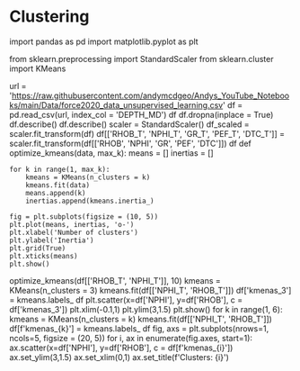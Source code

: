 # Clustering
import pandas as pd
import matplotlib.pyplot as plt

from sklearn.preprocessing import StandardScaler
from sklearn.cluster import KMeans

url = 'https://raw.githubusercontent.com/andymcdgeo/Andys_YouTube_Notebooks/main/Data/force2020_data_unsupervised_learning.csv'
df =  pd.read_csv(url, index_col = 'DEPTH_MD')
df
df.dropna(inplace = True)
df.describe()
df.describe()
scaler = StandardScaler()
df_scaled = scaler.fit_transform(df)
df[['RHOB_T', 'NPHI_T', 'GR_T', 'PEF_T', 'DTC_T']] = scaler.fit_transform(df[['RHOB', 'NPHI', 'GR', 'PEF', 'DTC']])
df
def optimize_kmeans(data, max_k):
    means = []
    inertias = []

    for k in range(1, max_k):
        kmeans = KMeans(n_clusters = k)
        kmeans.fit(data)
        means.append(k)
        inertias.append(kmeans.inertia_)

    fig = plt.subplots(figsize = (10, 5))
    plt.plot(means, inertias, 'o-')
    plt.xlabel('Number of clusters')
    plt.ylabel('Inertia')
    plt.grid(True)
    plt.xticks(means)
    plt.show()

optimize_kmeans(df[['RHOB_T', 'NPHI_T']], 10)
kmeans = KMeans(n_clusters = 3)
kmeans.fit(df[['NPHI_T', 'RHOB_T']])
df['kmenas_3'] = kmeans.labels_
df
plt.scatter(x=df['NPHI'], y=df['RHOB'], c = df['kmenas_3'])
plt.xlim(-0.1,1)
plt.ylim(3,1.5)
plt.show()
for k in range(1, 6):
    kmeans = KMeans(n_clusters = k)
    kmeans.fit(df[['NPHI_T', 'RHOB_T']])
    df[f'kmenas_{k}'] = kmeans.labels_
df
fig, axs = plt.subplots(nrows=1, ncols=5,  figsize = (20, 5))
for i, ax in enumerate(fig.axes, start=1):
    ax.scatter(x=df['NPHI'], y=df['RHOB'], c = df[f'kmenas_{i}'])
    ax.set_ylim(3,1.5)
    ax.set_xlim(0,1)
    ax.set_title(f'Clusters: {i}')
